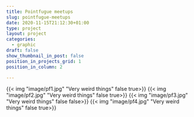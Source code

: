 ```yaml
---
title: Pointfugue meetups
slug: pointfugue-meetups
date: 2020-11-15T21:12:30+01:00
type: project
layout: project
categories:
  - graphic
draft: false
show_thumbnail_in_post: false
position_in_projects_grid: 1
position_in_column: 2

---
```


{{< img "image/pf1.jpg" "Very weird things" false true>}}
{{< img "image/pf2.jpg" "Very weird things" false true>}}
{{< img "image/pf3.jpg" "Very weird things" false false>}}
{{< img "image/pf4.jpg" "Very weird things" false true>}}

